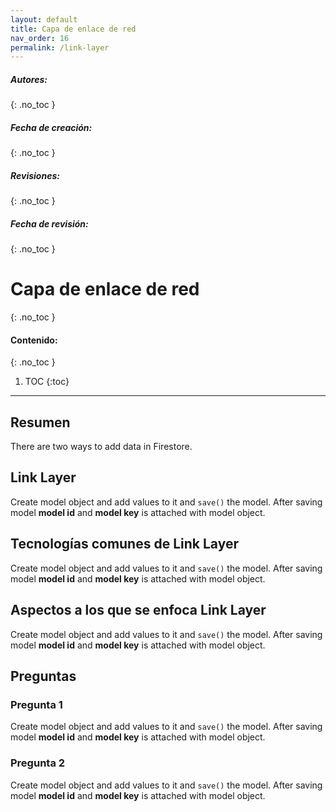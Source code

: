 ```yaml
---
layout: default
title: Capa de enlace de red
nav_order: 16
permalink: /link-layer
---
```

##### **Autores:** 
{: .no_toc }

##### **Fecha de creación:** 
{: .no_toc }

##### **Revisiones:** 
{: .no_toc }

##### **Fecha de revisión:** 
{: .no_toc }

# Capa de enlace de red
{: .no_toc }

#### Contenido:
{: .no_toc }

1. TOC
{:toc}

---


## Resumen
There are two ways to add data in Firestore.

## Link Layer
Create model object and add values to it and `save()` the model. After saving model **model id** and 
**model key** is attached with model object.

## Tecnologías comunes de Link Layer
Create model object and add values to it and `save()` the model. After saving model **model id** and 
**model key** is attached with model object.

## Aspectos a los que se enfoca Link Layer
Create model object and add values to it and `save()` the model. After saving model **model id** and 
**model key** is attached with model object.


## Preguntas

### Pregunta 1
Create model object and add values to it and `save()` the model. After saving model **model id** and 
**model key** is attached with model object.

### Pregunta 2
Create model object and add values to it and `save()` the model. After saving model **model id** and 
**model key** is attached with model object.
